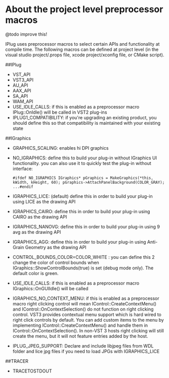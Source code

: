 # About the project level preprocessor macros
@todo improve this!

IPlug uses preprocessor macros to select certain APIs and functionality at compile time. The following macros can be defined at project level (in the visual studio project/.props file, xcode project/xconfig file, or CMake script). 

##IPlug
* VST_API 
* VST3_API
* AU_API
* AAX_API
* SA_API
* WAM_API
* USE_IDLE_CALLS: if this is enabled as a preprocessor macro IPlug::OnIdle() will be called in VST2 plug-ins
* IPLUG1_COMPATIBILITY: if you're upgrading an existing product, you should define this so that compatibility is maintained with your existing state
 
##IGraphics
* GRAPHICS_SCALING: enables hi DPI graphics
* NO_IGRAPHICS: define this to build your plug-in without IGraphics UI functionality. you can also use it to quickly test the plug-in without interface:

  `#ifdef NO_IGRAPHICS
  IGraphics* pGraphics = MakeGraphics(*this, kWidth, kHeight, 60);
  pGraphics->AttachPanelBackground(COLOR_GRAY);
  ...#endif`


* IGRAPHICS_LICE: (default) define this in order to build your plug-in using LICE as the drawing API
* IGRAPHICS_CAIRO: define this in order to build your plug-in using CAIRO as the drawing API
* IGRAPHICS_NANOVG: define this in order to build your plug-in using 9 avg as the drawing API
* IGRAPHICS_AGG: define this in order to build your plug-in using Anti-Grain Geometry as the drawing API
* CONTROL_BOUNDS_COLOR=COLOR_WHITE : you can define this 2 change the color of control bounds when IGraphics::ShowControlBounds(true) is set (debug mode only). The default color is green. 
* USE_IDLE_CALLS: if this is enabled as a preprocessor macro IGraphics::OnGUIIdle() will be called
* IGRAPHICS_NO_CONTEXT_MENU: if this is enabled as a preprocessor macro right clicking control will mean IControl::CreateContextMenu() and IControl::OnContextSelection() do not function on right clicking control. VST3 provides contextual menu support which is hard wired to right click controls by default. You can add custom items to the menu by implementing IControl::CreateContextMenu() and handle them in IControl::OnContextSelection(). In non-VST 3 hosts right clicking will still create the menu, but it will not feature entries added by the host. 
* IPLUG_JPEG_SUPPORT: Declare and include libjpeg files from WDL folder and lice jpg files if you need to load JPGs with IGRAPHICS_LICE

##TRACER
* TRACETOSTDOUT
